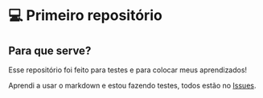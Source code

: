 # :computer: Primeiro repositório
## Para que serve? 

 Esse repositório foi feito para testes e para colocar meus aprendizados!
 
 Aprendi a usar o markdown e estou fazendo testes, todos estão no [Issues](https://github.com/kenjikawabe-png/fantastic-adventure/issues/1).
